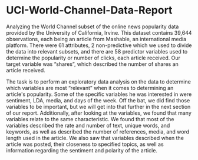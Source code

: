 # UCI-World-Channel-Data-Report
Analyzing the World Channel subset of the online news popularity data provided by the University of
California, Irvine. This dataset contains 39,644 observations, each being an article from
Mashable, an international media platform. There were 61 attributes, 2 non-predictive which we
used to divide the data into relevant subsets, and there are 58 predictor variables used to
determine the popularity or number of clicks, each article received. Our target variable was
“shares”, which described the number of shares an article received.

The task is to perform an exploratory data analysis on the data to determine which variables 
are most “relevant” when it comes to determining an article's popularity. Some of the specific
variables he was interested in were sentiment, LDA, media, and days of the week. Off the bat,
we did find those variables to be important, but we will get into that further in the next section of
our report. Additionally, after looking at the variables, we found that many variables relate to the
same characteristic. We found that most of the variables described the rate and number of text,
unique words, and keywords, as well as described the number of references, media, and word
length used in the article. We also saw that variables described when the article was posted, their
closeness to specified topics, as well as information regarding the sentiment and polarity of the
article.
